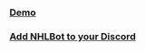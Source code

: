 ### [Demo](https://discord.gg/XcfZWnP)
### [Add NHLBot to your Discord](https://discordapp.com/oauth2/authorize?client_id=239924192873676801&scope=bot&permissions=93200)

